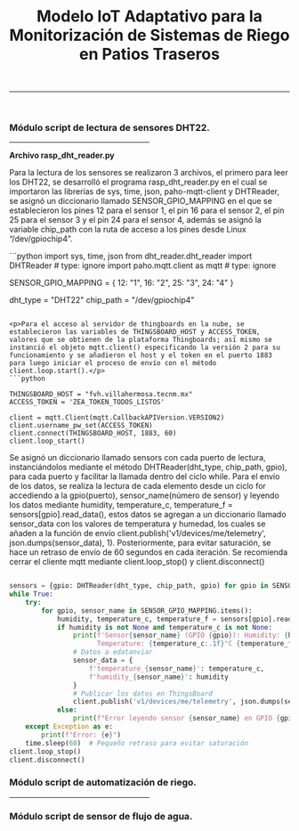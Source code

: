 <h1 align="center">Modelo IoT Adaptativo para la Monitorización de Sistemas de Riego en Patios Traseros</h1>
<br/>
<hr>
<br/>

<h3>Módulo script de lectura de sensores DHT22.</h3>
<hr width=50% />
<b>Archivo rasp_dht_reader.py</b>

<br/>
<p>Para la lectura de los sensores se realizaron 3 archivos, el primero para leer los DHT22, se desarrolló el programa rasp_dht_reader.py en el cual se importaron las librerías de sys, time, json, paho-mqtt-client y DHTReader, se asignó un diccionario llamado SENSOR_GPIO_MAPPING en el que se establecieron los pines 12 para el sensor 1, el pin 16 para el sensor 2, el pin 25 para el sensor 3 y el pin 24 para el sensor 4, además se asignó la variable chip_path con la ruta de acceso a los pines desde Linux “/dev/gpiochip4”.<p>
```python
import sys, time, json
from dht_reader.dht_reader import DHTReader # type: ignore
import paho.mqtt.client as mqtt # type: ignore

SENSOR_GPIO_MAPPING = {
    12: "1", 16: "2", 25: "3", 24: "4" }

dht_type = "DHT22"
chip_path = "/dev/gpiochip4"
```

<p>Para el acceso al servidor de thingboards en la nube, se establecieron las variables de THINGSBOARD_HOST y ACCESS_TOKEN, valores que se obtienen de la plataforma Thingboards; así mismo se instanció el objeto mqtt.client() especificando la versión 2 para su funcionamiento y se añadieron el host y el token en el puerto 1883 para luego iniciar el proceso de envío con el método client.loop.start().</p>
```python

THINGSBOARD_HOST = "fvh.villahermosa.tecnm.mx"
ACCESS_TOKEN = 'ZEA_TOKEN_TODOS_LISTOS'

client = mqtt.Client(mqtt.CallbackAPIVersion.VERSION2)
client.username_pw_set(ACCESS_TOKEN)
client.connect(THINGSBOARD_HOST, 1883, 60)
client.loop_start()
```

<p>Se asignó un diccionario llamado sensors con cada puerto de lectura, instanciándolos mediante el método DHTReader(dht_type, chip_path, gpio), para cada puerto y facilitar la llamada dentro del ciclo while. Para el envío de los datos, se realiza la lectura de cada elemento desde un ciclo for accediendo a la gpio(puerto), sensor_name(número de sensor) y leyendo los datos mediante humidity, temperature_c, temperature_f = sensors[gpio].read_data(), estos datos se agregan a un diccionario llamado sensor_data con los valores de temperatura y humedad, los cuales se añaden a la función de envío client.publish('v1/devices/me/telemetry', json.dumps(sensor_data), 1). Posteriormente, para evitar saturación, se hace un retraso de envío de 60 segundos en cada iteración. Se recomienda cerrar el cliente mqtt mediante client.loop_stop() y client.disconnect()</p>



```python

sensors = {gpio: DHTReader(dht_type, chip_path, gpio) for gpio in SENSOR_GPIO_MAPPING}
while True:
    try:
        for gpio, sensor_name in SENSOR_GPIO_MAPPING.items():
            humidity, temperature_c, temperature_f = sensors[gpio].read_data()
            if humidity is not None and temperature_c is not None:
                print(f'Sensor{sensor_name} (GPIO {gpio}): Humidity: {humidity:.1f}% \
                      Temperature: {temperature_c:.1f}°C {temperature_f:.1f}°F')
                # Datos a edatanviar
                sensor_data = {
                    f'temperature_{sensor_name}': temperature_c,
                    f'humidity_{sensor_name}': humidity
                }
                # Publicar los datos en ThingsBoard
                client.publish('v1/devices/me/telemetry', json.dumps(sensor_data), 1)
            else:
                print(f"Error leyendo sensor {sensor_name} en GPIO {gpio}")
    except Exception as e:
        print(f"Error: {e}")
    time.sleep(60)  # Pequeño retraso para evitar saturación
client.loop_stop()
client.disconnect()
```
<h3>Módulo script de automatización de riego.</h3>
<hr width=50% />
<h3>Módulo script de sensor de flujo de agua.</h3>
